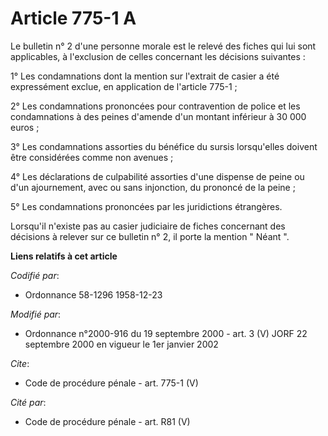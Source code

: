 # Article 775-1 A

Le bulletin n° 2 d'une personne morale est le relevé des fiches qui lui sont applicables, à l'exclusion de celles concernant
les décisions suivantes : 

1° Les condamnations dont la mention sur l'extrait de casier a été expressément exclue, en application de l'article 775-1 ;

2° Les condamnations prononcées pour contravention de police et les condamnations à des peines d'amende d'un montant
inférieur à 30 000 euros ; 

3° Les condamnations assorties du bénéfice du sursis lorsqu'elles doivent être considérées comme non avenues ; 

4° Les déclarations de culpabilité assorties d'une dispense de peine ou d'un ajournement, avec ou sans injonction, du
prononcé de la peine ; 

5° Les condamnations prononcées par les juridictions étrangères. 

Lorsqu'il n'existe pas au casier judiciaire de fiches concernant des décisions à relever sur ce bulletin n° 2, il porte la
mention " Néant ".

**Liens relatifs à cet article**

_Codifié par_:

  - Ordonnance 58-1296 1958-12-23

_Modifié par_:

  - Ordonnance n°2000-916 du 19 septembre 2000 - art. 3 (V) JORF 22 septembre 2000 en vigueur le 1er janvier 2002

_Cite_:

  - Code de procédure pénale - art. 775-1 (V)

_Cité par_:

  - Code de procédure pénale - art. R81 (V)
